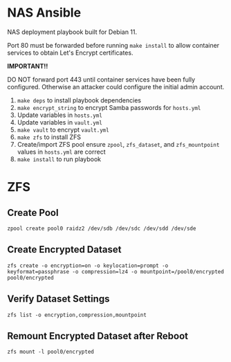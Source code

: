 # NAS Ansible
NAS deployment playbook built for Debian 11.

Port 80 must be forwarded before running `make install` to allow container services to obtain Let's Encrypt certificates.

**IMPORTANT!!**

DO NOT forward port 443 until container services have been fully configured. Otherwise an attacker could configure the initial admin account.

1. `make deps` to install playbook dependencies
2. `make encrypt_string` to encrypt Samba passwords for `hosts.yml`
3. Update variables in `hosts.yml`
4. Update variables in `vault.yml`
5. `make vault` to encrypt `vault.yml`
6. `make zfs` to install ZFS
7. Create/import ZFS pool ensure `zpool`, `zfs_dataset`, and `zfs_mountpoint` values in `hosts.yml` are correct
8. `make install` to run playbook

# ZFS
## Create Pool 
```
zpool create pool0 raidz2 /dev/sdb /dev/sdc /dev/sdd /dev/sde
```

## Create Encrypted Dataset
```
zfs create -o encryption=on -o keylocation=prompt -o keyformat=passphrase -o compression=lz4 -o mountpoint=/pool0/encrypted pool0/encrypted
```

## Verify Dataset Settings
```
zfs list -o encryption,compression,mountpoint
```

## Remount Encrypted Dataset after Reboot
```
zfs mount -l pool0/encrypted
```

